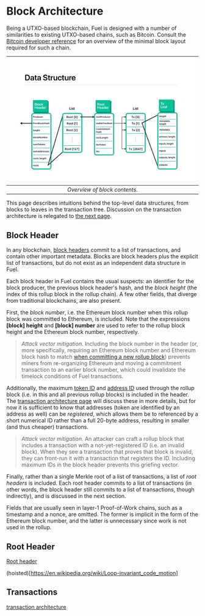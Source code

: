 Block Architecture
===

Being a UTXO-based blockchain, Fuel is designed with a number of similarities to existing UTXO-based chains, such as Bitcoin. Consult the [Bitcoin developer reference](https://developer.bitcoin.org/reference/) for an overview of the minimal block layout required for such a chain.

| ![Overview](/assets/images/fig_structs.jpg) |
| :-----------------------------------------: |
|        _Overview of block contents._        |

This page describes intuitions behind the top-level data structures, from blocks to leaves in the transaction tree. Discussion on the transaction architecture is relegated to [the next page](4.%20Transaction%20Architecture.md).

Block Header
---

In any blockchain, [block headers](../1.%20Data%20Structures/Blocks.md) commit to a list of transactions, and contain other important metadata. Blocks are block headers plus the explicit list of transactions, but do not exist as an independent data structure in Fuel.

Each block header in Fuel contains the usual suspects: an identifier for the block producer, the previous block header's hash, and the _block height_ (the index of this rollup block in the rollup chain). A few other fields, that diverge from traditional blockchains, are also present.

First, the _block number_, i.e. the Ethereum block number when this rollup block was committed to Ethereum, is included. Note that the expressions **\[block\] height** and **\[block\] number** are used to refer to the rollup block height and the Ethereum block number, respectively.

> _Attack vector mitigation._ Including the block number in the header (or, more specifically, requiring an Ethereum block number and Ethereum block hash to match [when committing a new rollup block](../1.%20Data%20Structures/Blocks.md)) prevents miners from re-organizing Ethereum and moving a commitment transaction to an earlier block number, which could invalidate the timelock conditions of Fuel transactions.

Additionally, the maximum [token ID](../1.%20Data%20Structures/Tokens.md) and [address ID](../1.%20Data%20Structures/Addresses.md) used through the rollup block (i.e. in this and all previous rollup blocks) is included in the header. The [transaction architecture page](4.%20Transaction%20Architecture.md) will discuss these in more details, but for now it is sufficient to know that addresses (token are identified by an address as well) can be _registered_, which allows them be to referenced by a short numerical ID rather than a full 20-byte address, resulting in smaller (and thus cheaper) transactions.

> _Attack vector mitigation._ An attacker can craft a rollup block that includes a transaction with a not-yet-registered ID (i.e. an invalid block). When they see a transaction that proves that block is invalid, they can front-run it with a transaction that registers the ID. Including maximum IDs in the block header prevents this griefing vector.

Finally, rather than a single Merkle root of a list of transactions, a list of _root headers_ is included. Each root header commits to a list of transactions (in other words, the block header still commits to a list of transactions, though indirectly), and is discussed in the next section.

Fields that are usually seen in layer-1 Proof-of-Work chains, such as a timestamp and a nonce, are omitted. The former is implicit in the form of the Ethereum block number, and the latter is unnecessary since work is not used in the rollup.

Root Header
---

[Root header](../1.%20Data%20Structures/Roots.md)

(hoisted)[https://en.wikipedia.org/wiki/Loop-invariant_code_motion]

Transactions
---

[transaction architecture](4.%20Transaction%20Architecture.md)
